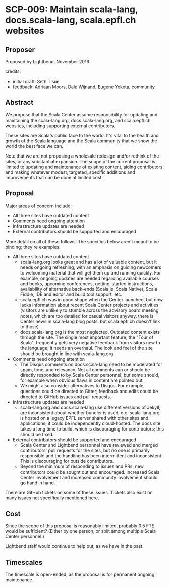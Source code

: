# SCP-009: Maintain scala-lang, docs.scala-lang, scala.epfl.ch websites

## Proposer

Proposed by Lightbend, November 2016

credits:

* initial draft: Seth Tisue
* feedback: Adriaan Moors, Dale Wijnand, Eugene Yokota, community

## Abstract

We propose that the Scala Center assume responsibility for updating
and maintaining the scala-lang.org, docs.scala-lang.org, and
scala.epfl.ch websites, including supporting external contributors.

These sites are Scala's public face to the world.  It's vital to
the health and growth of the Scala language and the Scala community
that we show the world the best face we can.

Note that we are not proposing a wholesale redesign and/or rethink of
the sites, or any substantial expansion.  The scope of the current
proposal is limited to updating and maintenance of existing content,
aiding contributors, and making whatever modest, targeted, specific
additions and improvements that can be done at limited cost.

## Proposal

Major areas of concern include:

* All three sites have outdated content
* Comments need ongoing attention
* Infrastructure updates are needed
* External contributors should be supported and encouraged

More detail on all of these follows. The specifics below aren't
meant to be binding; they're examples.

* All three sites have outdated content
    * scala-lang.org looks great and has a lot of valuable content,
      but it needs ongoing refreshing, with an emphasis on guiding
      newcomers to welcoming material that will get them up and
      running quickly.  For example, ongoing updates are needed
      regarding available courses and books, upcoming conferences,
      getting-started instructions, availability of alternative
      back-ends (Scala.js, Scala Native),
      Scala Fiddle, IDE and editor
      and build tool support, etc.
    * scala.epfl.ch was in good shape when the Center launched, but
      now lacks information about recent Scala Center projects and
      activities (visitors are unlikely to stumble across the advisory
      board meeting notes, which are too detailed for casual visitors
      anyway. there is Center news in scala-lang blog posts, but
      scala.epfl.ch doesn't link to those)
    * docs.scala-lang.org is the most neglected. Outdated content
      exists through the site.  The single most important feature, the
      "Tour of Scala", frequently gets very negative feedback from
      visitors new to the language; it needs an overhaul.  The look
      and feel of the site should be brought in line with
      scala-lang.org.
* Comments need ongoing attention
    * The Disqus comments on docs.scala-lang need to be moderated for
      spam, tone, and relevancy.  Not all comments can or should
      be directly responded to by Scala Center personnel, but some
      should, for example when obvious flaws in content are pointed
      out.
    * We might also consider alternatives to Disqus.  For example,
      questions could be directed to Gitter; feedback and edits
      could be directed to GitHub issues and pull requests.
* Infrastructure updates are needed
    * scala-lang.org and docs.scala-lang use different versions of
      Jekyll, are inconsistent about whether bundler is used, etc.
      scala-lang.org is hosted on a legacy EPFL server shared with
      other sites and applications; it could be independently
      cloud-hosted.  The docs site takes a long time to build,
      which is discouraging for contributors; this should be fixed.
* External contributors should be supported and encouraged
    * Scala Center and Lightbend personnel have reviewed and merged
      contributors' pull requests for the sites, but no one is
      primarily responsible and the handling has been intermittent and
      inconsistent.  This is discouraging for outside contributors.
    * Beyond the minimum of responding to issues and PRs,
      new contributors could be sought out and encouraged.
      Increased Scala Center involvement and increased community involvement
      should go hand in hand.

There are GitHub tickets on some of these issues.  Tickets also exist
on many issues not specifically mentioned here.

## Cost

Since the scope of this proposal is reasonably limited, probably 0.5
FTE would be sufficient?  (Either by one person, or split among
multiple Scala Center personnel.)

Lightbend staff would continue to help out, as we have in the past.

## Timescales

The timescale is open-ended, as the proposal is for permanent ongoing
maintenance.
